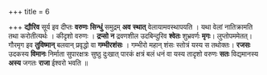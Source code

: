+++
title = 6

+++
**द्यौरिव** सूर्य इव दीप्तः **वरुणः** **सिन्धुं** समुद्रम् **अव** **स्थात्** वेलायामवस्थापयति । यथा वेलां नातिक्रामति तथा करोतीत्यर्थः । कीदृशो वरुणः । **द्रप्सो** **न** द्रवणशील उदबिन्दुरिव **श्वेतः** शुभ्रवर्णः **मृगः**। लुप्तोपममेतत्। गौरमृग इव **तुविष्मान्** बलवान् प्रवृद्धो वा **गम्भीरशंसः** । गम्भीरो महान् शंसः स्तोत्रं यस्य स तथोक्तः। **रजसः** उदकस्य **विमानः** निर्माता सुपारक्षत्रः सुष्ठु दुःखात् पारकं क्षत्रं बलं धनं वा यस्य तादृशो वरुणः **सतः** विद्यमानस्य **अस्य** जगतः **राजा** ईश्वरो भवति ॥